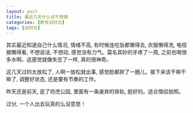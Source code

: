 ```yaml
---
layout: post
title: 最近几天什么也不想做
categories: [默写旧时光]
tags: [旧时光]
---
```


其实最近知道自己什么情况, 情绪不高, 有时候连吃饭都懒得去, 衣服懒得洗, 电视据懒得看, 不想说话, 不想动, 感觉没有力气。莫名其妙的牙疼了一周, 之前也喝很多水啊。这感觉就像失恋了一样, 真的很神奇。

这几天过的太放松了, 人啊一放松就出事, 感觉脸都胖了一圈儿。接下来该干嘛干嘛了, 调整好状态, 还是要有节奏的工作。

昨天还是前天, 逛了将虎公园, 里面有一条废弃的铁轨, 挺好的。适合情侣拍照。

过分, 一个人出去玩真的么没意思！
